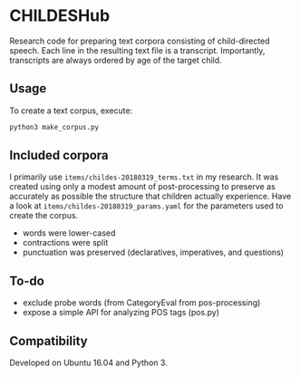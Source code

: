 # CHILDESHub

Research code for preparing text corpora consisting of child-directed speech.
Each line in the resulting text file is a transcript.
Importantly, transcripts are always ordered by age of the target child.

## Usage

To create a text corpus, execute:

```bash
python3 make_corpus.py
```

## Included corpora

I primarily use `items/childes-20180319_terms.txt` in my research. 
It was created using only a modest amount of post-processing to preserve as accurately as possible the structure that children actually experience. 
Have a look at `items/childes-20180319_params.yaml` for the parameters used to create the corpus.

* words were lower-cased
* contractions were split
* punctuation was preserved (declaratives, imperatives, and questions)

## To-do

* exclude probe words (from CategoryEval from pos-processing)
* expose a simple API for analyzing POS tags (pos.py)

## Compatibility

Developed on Ubuntu 16.04 and Python 3. 